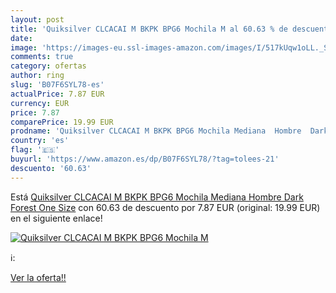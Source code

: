 ```yaml
---
layout: post
title: 'Quiksilver CLCACAI M BKPK BPG6 Mochila M al 60.63 % de descuento'
date: 
image: 'https://images-eu.ssl-images-amazon.com/images/I/517kUqw1oLL._SL200_.jpg'
comments: true
category: ofertas
author: ring
slug: 'B07F6SYL78-es'
actualPrice: 7.87 EUR
currency: EUR
price: 7.87
comparePrice: 19.99 EUR
prodname: 'Quiksilver CLCACAI M BKPK BPG6 Mochila Mediana  Hombre  Dark Forest  One Size'
country: 'es'
flag: '🇪🇸'
buyurl: 'https://www.amazon.es/dp/B07F6SYL78/?tag=tolees-21'
descuento: '60.63'
---
```


Está [Quiksilver CLCACAI M BKPK BPG6 Mochila Mediana  Hombre  Dark Forest  One Size](https://www.amazon.es/dp/B07F6SYL78/?tag=tolees-21) con 60.63 de descuento por 7.87 EUR (original: 19.99 EUR) en el siguiente enlace!

[![Quiksilver CLCACAI M BKPK BPG6 Mochila M](https://images-eu.ssl-images-amazon.com/images/I/517kUqw1oLL._SL200_.jpg)](https://www.amazon.es/dp/B07F6SYL78/?tag=tolees-21)

ℹ️:


[Ver la oferta!!](https://www.amazon.es/dp/B07F6SYL78/?tag=tolees-21)
